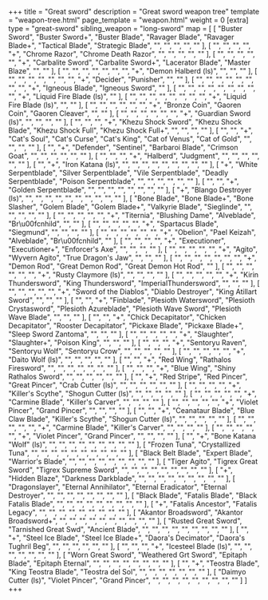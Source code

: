 +++
title = "Great sword"
description = "Great sword weapon tree"
template = "weapon-tree.html"
page_template = "weapon.html"
weight = 0
[extra]
type = "great-sword"
sibling_weapon = "long-sword"
map = [
  [
    "Buster Sword",
    "Buster Sword+",
    "Buster Blade",
    "Ravager Blade",
    "Ravager Blade+",
    "Tactical Blade",
    "Strategic Blade",
    "",
    "",
    "",
    "",
    ""
  ],
  [
    "",
    "",
    "",
    "",
    "+",
    "Chrome Razor",
    "Chrome Death Razor",
    "",
    "",
    "",
    "",
    ""
  ],
  [
    "",
    "",
    "",
    "",
    "",
    "+",
    "Carbalite Sword",
    "Carbalite Sword+",
    "Lacerator Blade",
    "Master Blaze",
    "",
    ""
  ],
  [
    "",
    "",
    "",
    "",
    "",
    "",
    "",
    "+",
    "Demon Halberd (ls)",
    "",
    "",
    ""
  ],
  [
    "",
    "",
    "",
    "",
    "",
    "",
    "",
    "+",
    "Decider",
    "Punisher",
    "",
    ""
  ],
  [
    "",
    "",
    "",
    "",
    "",
    "",
    "",
    "",
    "+",
    "Igneous Blade",
    "Igneous Sword",
    ""
  ],
  [
    "",
    "",
    "",
    "",
    "",
    "",
    "",
    "",
    "",
    "+",
    "Liquid Fire Blade (ls)",
    ""
  ],
  [
    "",
    "",
    "",
    "",
    "",
    "",
    "",
    "",
    "+",
    "Liquid Fire Blade (ls)",
    "",
    ""
  ],
  [
    "",
    "",
    "",
    "",
    "",
    "",
    "+",
    "Bronze Coin",
    "Gaoren Coin",
    "Gaoren Cleaver",
    "",
    ""
  ],
  [
    "",
    "",
    "",
    "",
    "",
    "",
    "+",
    "Guardian Sword (ls)",
    "",
    "",
    "",
    ""
  ],
  [
    "",
    "",
    "",
    "+",
    "Khezu Shock Sword",
    "Khezu Shock Blade",
    "Khezu Shock Full",
    "Khezu Shock Full+",
    "",
    "",
    "",
    ""
  ],
  [
    "",
    "",
    "+",
    "Cat's Soul",
    "Cat's Curse",
    "Cat's King",
    "Cat of Venus",
    "Cat of Gold",
    "",
    "",
    "",
    ""
  ],
  [
    "",
    "+",
    "Defender",
    "Sentinel",
    "Barbaroi Blade",
    "Crimson Goat",
    "",
    "",
    "",
    "",
    "",
    ""
  ],
  [
    "",
    "",
    "",
    "+",
    "Halberd",
    "Judgment",
    "",
    "",
    "",
    "",
    "",
    ""
  ],
  [
    "",
    "+",
    "Iron Katana (ls)",
    "",
    "",
    "",
    "",
    "",
    "",
    "",
    "",
    ""
  ],
  [
    "+",
    "White Serpentblade",
    "Silver Serpentblade",
    "Vile Serpentblade",
    "Deadly Serpentblade",
    "Poison Serpentblade",
    "",
    "",
    "",
    "",
    "",
    ""
  ],
  [
    "",
    "",
    "+",
    "Golden Serpentblade",
    "",
    "",
    "",
    "",
    "",
    "",
    "",
    ""
  ],
  [
    "+",
    "Blango Destroyer (ls)",
    "",
    "",
    "",
    "",
    "",
    "",
    "",
    "",
    "",
    ""
  ],
  [
    "Bone Blade",
    "Bone Blade+",
    "Bone Slasher",
    "Golem Blade",
    "Golem Blade+",
    "Valkyrie Blade",
    "Sieglinde",
    "",
    "",
    "",
    "",
    ""
  ],
  [
    "",
    "",
    "",
    "",
    "",
    "+",
    "Titernia",
    "Blushing Dame",
    "Alveblade",
    "Br\u00fcnhild",
    "",
    ""
  ],
  [
    "",
    "",
    "",
    "",
    "",
    "+",
    "Spartacus Blade",
    "Siegmund",
    "",
    "",
    "",
    ""
  ],
  [
    "",
    "",
    "",
    "",
    "",
    "",
    "+",
    "Obelion",
    "Pael Keizah",
    "Alveblade",
    "Br\u00fcnhild",
    ""
  ],
  [
    "",
    "",
    "",
    "",
    "+",
    "Executioner",
    "Executioner+",
    "Enforcer's Axe",
    "",
    "",
    "",
    ""
  ],
  [
    "",
    "",
    "",
    "",
    "",
    "+",
    "Agito",
    "Wyvern Agito",
    "True Dragon's Jaw",
    "",
    "",
    ""
  ],
  [
    "",
    "",
    "",
    "",
    "",
    "",
    "",
    "+",
    "Demon Rod",
    "Great Demon Rod",
    "Great Demon Hot Rod",
    ""
  ],
  [
    "",
    "",
    "",
    "",
    "",
    "",
    "+",
    "Rusty Claymore (ls)",
    "",
    "",
    "",
    ""
  ],
  [
    "",
    "",
    "",
    "",
    "",
    "+",
    "Kirin Thundersword",
    "King Thundersword",
    "ImperialThundersword",
    "",
    "",
    ""
  ],
  [
    "",
    "",
    "",
    "",
    "",
    "+",
    "Sword of the Diablos",
    "Diablo Destroyer",
    "King Atillart Sword",
    "",
    "",
    ""
  ],
  [
    "",
    "",
    "+",
    "Finblade",
    "Plesioth Watersword",
    "Plesioth Crystasword",
    "Plesioth Azureblade",
    "Plesioth Wave Sword",
    "Plesioth Wave Blade",
    "",
    "",
    ""
  ],
  [
    "",
    "",
    "+",
    "Chick Decapitator",
    "Chicken Decapitator",
    "Rooster Decapitator",
    "Pickaxe Blade",
    "Pickaxe Blade+",
    "Sleep Sword Zantoma",
    "",
    "",
    ""
  ],
  [
    "",
    "",
    "",
    "",
    "",
    "+",
    "Slaughter",
    "Slaughter+",
    "Poison King",
    "",
    "",
    ""
  ],
  [
    "",
    "",
    "",
    "+",
    "Sentoryu Raven",
    "Sentoryu Wolf",
    "Sentoryu Crow",
    "",
    "",
    "",
    "",
    ""
  ],
  [
    "",
    "",
    "",
    "",
    "",
    "+",
    "Daito Wolf (ls)",
    "",
    "",
    "",
    "",
    ""
  ],
  [
    "",
    "",
    "+",
    "Red Wing",
    "Rathalos Firesword",
    "",
    "",
    "",
    "",
    "",
    "",
    ""
  ],
  [
    "",
    "",
    "",
    "+",
    "Blue Wing",
    "Shiny Rathalos Sword",
    "",
    "",
    "",
    "",
    "",
    ""
  ],
  [
    "",
    "+",
    "Red Stripe",
    "Red Pincer",
    "Great Pincer",
    "Crab Cutter (ls)",
    "",
    "",
    "",
    "",
    "",
    ""
  ],
  [
    "",
    "",
    "",
    "",
    "+",
    "Killer's Scythe",
    "Shogun Cutter (ls)",
    "",
    "",
    "",
    "",
    ""
  ],
  [
    "",
    "",
    "",
    "",
    "",
    "+",
    "Carmine Blade",
    "Killer's Carver",
    "",
    "",
    "",
    ""
  ],
  [
    "",
    "",
    "",
    "",
    "",
    "+",
    "Violet Pincer",
    "Grand Pincer",
    "",
    "",
    "",
    ""
  ],
  [
    "",
    "",
    "+",
    "Ceanataur Blade",
    "Blue Claw Blade",
    "Killer's Scythe",
    "Shogun Cutter (ls)",
    "",
    "",
    "",
    "",
    ""
  ],
  [
    "",
    "",
    "",
    "",
    "",
    "+",
    "Carmine Blade",
    "Killer's Carver",
    "",
    "",
    "",
    ""
  ],
  [
    "",
    "",
    "",
    "",
    "",
    "+",
    "Violet Pincer",
    "Grand Pincer",
    "",
    "",
    "",
    ""
  ],
  [
    "",
    "+",
    "Bone Katana \"Wolf\" (ls)",
    "",
    "",
    "",
    "",
    "",
    "",
    "",
    "",
    ""
  ],
  [
    "Frozen Tuna",
    "Crystallized Tuna",
    "",
    "",
    "",
    "",
    "",
    "",
    "",
    "",
    "",
    ""
  ],
  [
    "Black Belt Blade",
    "Expert Blade",
    "Warrior's Blade",
    "",
    "",
    "",
    "",
    "",
    "",
    "",
    "",
    ""
  ],
  [
    "Tiger Agito",
    "Tigrex Great Sword",
    "Tigrex Supreme Sword",
    "",
    "",
    "",
    "",
    "",
    "",
    "",
    "",
    ""
  ],
  [
    "+",
    "Hidden Blaze",
    "Darkness Darkblade",
    "",
    "",
    "",
    "",
    "",
    "",
    "",
    "",
    ""
  ],
  [
    "Dragonslayer",
    "Eternal Annihilator",
    "Eternal Eradicator",
    "Eternal Destroyer",
    "",
    "",
    "",
    "",
    "",
    "",
    "",
    ""
  ],
  [
    "Black Blade",
    "Fatalis Blade",
    "Black Fatalis Blade",
    "",
    "",
    "",
    "",
    "",
    "",
    "",
    "",
    ""
  ],
  [
    "+",
    "Fatalis Ancestor",
    "Fatalis Legacy",
    "",
    "",
    "",
    "",
    "",
    "",
    "",
    "",
    ""
  ],
  [
    "Akantor Broadsword",
    "Akantor Broadsword+",
    "",
    "",
    "",
    "",
    "",
    "",
    "",
    "",
    "",
    ""
  ],
  [
    "Rusted Great Sword",
    "Tarnished Great Swd",
    "Ancient Blade",
    "",
    "",
    "",
    "",
    "",
    "",
    "",
    "",
    ""
  ],
  [
    "",
    "+",
    "Steel Ice Blade",
    "Steel Ice Blade+",
    "Daora's Decimator",
    "Daora's Tughril Beg",
    "",
    "",
    "",
    "",
    "",
    ""
  ],
  [
    "",
    "",
    "",
    "+",
    "Icesteel Blade (ls)",
    "",
    "",
    "",
    "",
    "",
    "",
    ""
  ],
  [
    "Worn Great Sword",
    "Weathered Grt Sword",
    "Epitaph Blade",
    "Epitaph Eternal",
    "",
    "",
    "",
    "",
    "",
    "",
    "",
    ""
  ],
  [
    "",
    "+",
    "Teostra Blade",
    "King Teostra Blade",
    "Teostra del Sol",
    "",
    "",
    "",
    "",
    "",
    "",
    ""
  ],
  [
    "Daimyo Cutter (ls)",
    "Violet Pincer",
    "Grand Pincer",
    "",
    "",
    "",
    "",
    "",
    "",
    "",
    "",
    ""
  ]
]
+++
